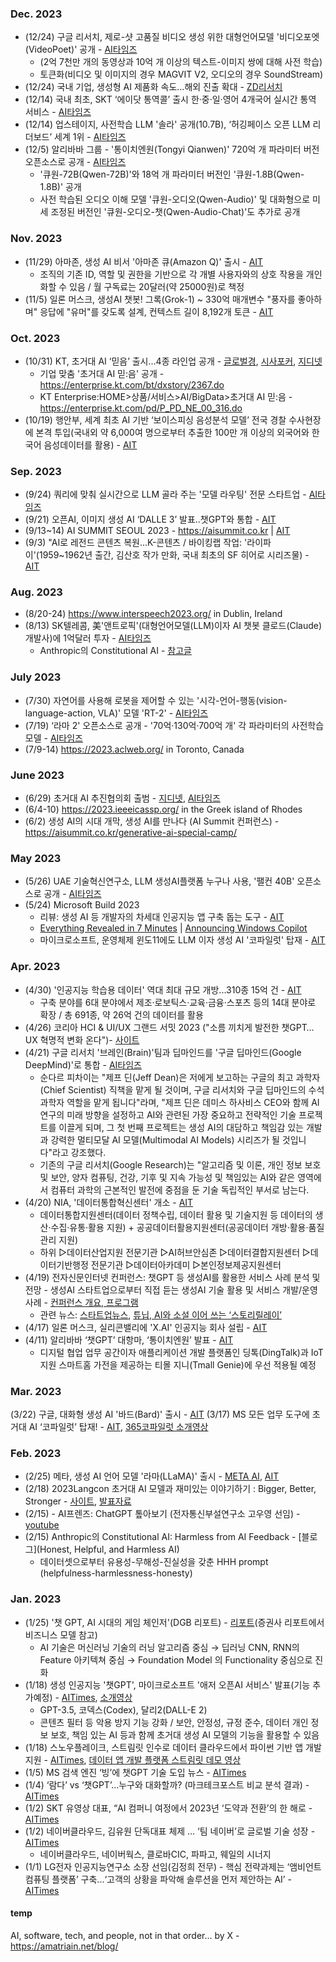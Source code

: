 ### Dec. 2023
* (12/24) 구글 리서치, 제로-샷 고품질 비디오 생성 위한 대형언어모델 '비디오포엣(VideoPoet)' 공개 - [AI타임즈](https://www.aitimes.kr/news/articleView.html?idxno=29830)
  - (2억 7천만 개의 동영상과 10억 개 이상의 텍스트-이미지 쌍에 대해 사전 학습)
  - 토큰화(비디오 및 이미지의 경우 MAGVIT V2, 오디오의 경우 SoundStream) 
* (12/24) 국내 기업, 생성형 AI 제품화 속도...해외 진출 확대 - [ZD리서치](https://zdnet.co.kr/view/?no=20231220102540)
* (12/14) 국내 최초, SKT ‘에이닷 통역콜’ 출시 한·중·일·영어 4개국어 실시간 통역 서비스 - [AI타임즈](https://www.aitimes.kr/news/articleView.html?idxno=29709)
* (12/14) 업스테이지, 사전학습 LLM '솔라' 공개(10.7B), ‘허깅페이스 오픈 LLM 리더보드’ 세계 1위 - [AI타임즈](https://www.aitimes.kr/news/articleView.html?idxno=29703)
* (12/5) 알리바바 그룹 - '통이치엔원(Tongyi Qianwen)' 720억 개 파라미터 버전 오픈소스로 공개 - [AI타임즈](https://www.aitimes.kr/news/articleView.html?idxno=29600)
  - '큐원-72B(Qwen-72B)'와 18억 개 파라미터 버전인 '큐원-1.8B(Qwen-1.8B)' 공개 
  - 사전 학습된 오디오 이해 모델 '큐원-오디오(Qwen-Audio)' 및 대화형으로 미세 조정된 버전인 '큐원-오디오-챗(Qwen-Audio-Chat)'도 추가로 공개

### Nov. 2023
* (11/29) 아마존, 생성 AI 비서 '아마존 큐(Amazon Q)' 출시 - [AIT](https://www.aitimes.kr/news/articleView.html?idxno=29535)
   - 조직의 기존 ID, 역할 및 권한을 기반으로 각 개별 사용자와의 상호 작용을 개인화할 수 있음 / 월 구독료는 20달러(약 25000원)로 책정
* (11/5) 일론 머스크, 생성AI 챗봇! 그록(Grok-1) ~ 330억 매개변수 "풍자를 좋아하며" 응답에 "유머"를 갖도록 설계, 컨텍스트 길이 8,192개 토큰 - [AIT](https://www.aitimes.kr/news/articleView.html?idxno=29291)

### Oct. 2023
* (10/31) KT, 초거대 AI ‘믿음’ 출시…4종 라인업 공개 - [글로벌경](https://www.getnews.co.kr/news/articleView.html?idxno=646885), [시사포커](https://www.sisafocus.co.kr/news/articleView.html?idxno=306961), [지디넷](https://zdnet.co.kr/view/?no=20231031103316)
   - 기업 맞춤 '초거대 AI 믿:음' 공개 - https://enterprise.kt.com/bt/dxstory/2367.do
   - KT Enterprise:HOME>상품/서비스>AI/BigData>초거대 AI 믿:음 - https://enterprise.kt.com/pd/P_PD_NE_00_316.do
* (10/19) 행안부, 세계 최초 AI 기반 ‘보이스피싱 음성분석 모델’ 전국 경찰 수사현장에 본격 투입(국내외 약 6,000여 명으로부터 추출한 100만 개 이상의 외국어와 한국어 음성데이터를 활용) - [AIT](https://www.aitimes.kr/news/articleView.html?idxno=29154)
  
### Sep. 2023
* (9/24) 쿼리에 맞춰 실시간으로 LLM 골라 주는 '모델 라우팅' 전문 스타트업 - [AI타임즈](https://www.aitimes.com/news/articleView.html?idxno=153902)
* (9/21) 오픈AI, 이미지 생성 AI ‘DALLE 3’ 발표..챗GPT와 통합 - [AIT](https://www.aitimes.kr/news/articleView.html?idxno=28973)
* (9/13~14) AI SUMMIT SEOUL 2023 - https://aisummit.co.kr | [AIT](https://www.aitimes.com/news/articleView.html?idxno=153337)
* (9/3) "AI로 레전드 콘텐츠 복원...K-콘텐츠 / 바이킹랩 작업: '라이파이'(1959~1962년 출간, 김산호 작가 만화, 국내 최초의 SF 히어로 시리즈물) - [AIT](https://www.aitimes.com/news/articleView.html?idxno=153207)

### Aug. 2023 
* (8/20-24) https://www.interspeech2023.org/ in Dublin, Ireland
* (8/13) SK텔레콤, 美'앤트로픽'(대형언어모델(LLM)이자 AI 챗봇 클로드(Claude) 개발사)에 1억달러 투자 - [AI타임즈](https://www.aitimes.kr/news/articleView.html?idxno=28718)
  - Anthropic의 Constitutional AI - [참고글](https://littlefoxdiary.tistory.com/112)

### July 2023 
* (7/30) 자연어를 사용해 로봇을 제어할 수 있는 '시각-언어-행동(vision-language-action, VLA)' 모델 'RT-2' - [AI타임즈](https://www.aitimes.kr/news/articleView.html?idxno=28629)
* (7/19) ‘라마 2' 오픈소스로 공개 - '70억·130억·700억 개' 각 파라미터의 사전학습모델 - [AI타임즈](https://www.aitimes.kr/news/articleView.html?idxno=28528)
* (7/9-14) https://2023.aclweb.org/ in Toronto, Canada

### June 2023 
* (6/29) 초거대 AI 추진협의회 출범 - [지디넷](https://zdnet.co.kr/view/?no=20230629162209), [AI타임즈](https://www.aitimes.com/news/articleView.html?idxno=152118)
* (6/4-10) https://2023.ieeeicassp.org/ in the Greek island of Rhodes
* (6/2) 생성 AI의 시대 개막, 생성 AI를 만나다 (AI Summit 컨퍼런스) - https://aisummit.co.kr/generative-ai-special-camp/

### May 2023
* (5/26) UAE 기술혁신연구소, LLM 생성AI플랫폼 누구나 사용, '팰컨 40B' 오픈소스로 공개 - [AI타임즈](https://www.aitimes.kr/news/articleView.html?idxno=28134)
* (5/24) Microsoft Build 2023
  - 리뷰: 생성 AI 등 개발자의 차세대 인공지능 앱 구축 돕는 도구 - [AIT](https://www.aitimes.kr/news/articleView.html?idxno=28104)
  - [Everything Revealed in 7 Minutes](https://www.youtube.com/watch?v=6PRiAexITSs) | [Announcing Windows Copilot](https://youtu.be/FCfwc-NNo30)
  - 마이크로소프트, 운영체제 윈도11에도 LLM 이자 생성 AI '코파일럿' 탑재 - [AIT](https://www.aitimes.kr/news/articleView.html?idxno=28101)

### Apr. 2023 
* (4/30) '인공지능 학습용 데이터' 역대 최대 규모 개방...310종 15억 건 - [AIT](https://www.aitimes.kr/news/articleView.html?idxno=27915)
  - 구축 분야를 6대 분야에서 제조‧로보틱스‧교육‧금융‧스포츠 등의 14대 분야로 확장 / 총 691종, 약 26억 건의 데이터를 활용
* (4/26) 코리아 HCI & UI/UX 그랜드 서밋 2023 ("소름 끼치게 발전한 챗GPT… UX 혁명적 변화 온다")- [사이트](https://conference.etnews.com/conf_info.html?uid=247)
* (4/21) 구글 리서치 '브레인(Brain)'팀과 딥마인드를 '구글 딥마인드(Google DeepMind)'로 통합 - [AI타임즈](https://www.aitimes.kr/news/articleView.html?idxno=278450)
  * 순다르 피차이는 "제프 딘(Jeff Dean)은 저에게 보고하는 구글의 최고 과학자(Chief Scientist) 직책을 맡게 될 것이며, 구글 리서치와 구글 딥마인드의 수석 과학자 역할을 맡게 됩니다"라며, "제프 딘은 데미스 하사비스 CEO와 함께 AI 연구의 미래 방향을 설정하고 AI와 관련된 가장 중요하고 전략적인 기술 프로젝트를 이끌게 되며, 그 첫 번째 프로젝트는 생성 AI의 대담하고 책임감 있는 개발과 강력한 멀티모달 AI 모델(Multimodal AI Models) 시리즈가 될 것입니다"라고 강조했다.
  * 기존의 구글 리서치(Google Research)는 "알고리즘 및 이론, 개인 정보 보호 및 보안, 양자 컴퓨팅, 건강, 기후 및 지속 가능성 및 책임있는 AI와 같은 영역에서 컴퓨터 과학의 근본적인 발전에 중점을 둔 기술 독립적인 부서로 남는다.
* (4/20) NIA, '데이터통합혁신센터' 개소 - [AIT](https://www.aitimes.kr/news/articleView.html?idxno=27837)
   - 데이터통합지원센터(데이터 정책수립, 데이터 활용 및 기술지원 등 데이터의 생산·수집·유통·활용 지원) + 공공데이터활용지원센터(공공데이터 개방·활용·품질관리 지원)
   - 하위 ▷데이터산업지원 전문기관 ▷AI허브안심존 ▷데이터결합지원센터 ▷데이터기반행정 전문기관 ▷데이터아카데미 ▷본인정보제공지원센터 
* (4/19) 전자신문인터넷 컨퍼런스: 챗GPT 등 생성AI를 활용한 서비스 사례 분석 및 전망 - 생성AI 스타트업으로부터 직접 듣는 생성AI 기술 활용 및 서비스 개발/운영 사례 - [컨퍼런스 개요, 프로그램](https://conference.etnews.com/conf_info.html?uid=246)
  - 관련 뉴스: [스타트업뉴스](https://www.startupn.kr/news/articleView.html?idxno=32389), [튜닙, AI와 소설 이어 쓰는 ‘스토리릴레이’](https://www.etnews.com/20230410000065)
* (4/17) 일론 머스크, 실리콘밸리에 'X.AI' 인공지능 회사 설립 - [AIT](https://www.aitimes.kr/news/articleView.html?idxno=27799)
* (4/11) 알리바바 ‘챗GPT’ 대항마, ‘통이치엔원’ 발표 - [AIT](https://www.aitimes.kr/news/articleView.html?idxno=27752)  
   - 디지털 협업 업무 공간이자 애플리케이션 개발 플랫폼인 딩톡(DingTalk)과 IoT 지원 스마트홈 가전을 제공하는 티몰 지니(Tmall Genie)에 우선 적용될 예정

### Mar. 2023 
(3/22) 구글, 대화형 생성 AI '바드(Bard)' 출시 - [AIT](https://www.aitimes.kr/news/articleView.html?idxno=27616)
(3/17) MS 모든 업무 도구에 초거대 AI ‘코파일럿’ 탑재! - [AIT](https://www.aitimes.kr/news/articleView.html?idxno=27588), [365코파일럿 소개영상](https://youtu.be/S7xTBa93TX8)

### Feb. 2023
* (2/25) 메타, 생성 AI 언어 모델 '라마(LLaMA)' 출시 - [META AI](https://ai.facebook.com/blog/large-language-model-llama-meta-ai/), [AIT](https://www.aitimes.kr/news/articleView.html?idxno=27447)
* (2/18) 2023Langcon 초거대 AI 모델과 재미있는 이야기하기 : Bigger, Better, Stronger - [사이트](https://songys.github.io/2023Langcon/), [발표자료](https://songys.github.io/2023Langcon/about/?fbclid=IwAR3Op3Hkm_s5g0rMU8aS7blzGE6tkjzhM9f6QsXUqveZeKw3_MzUhrgOcKI)
* (2/15) - AI프렌즈: ChatGPT 톺아보기 (전자통신부설연구소 고우영 선임) - [youtube](https://www.youtube.com/watch?v=9BS1169YJm0&t=152s)
* (2/15) Anthropic의 Constitutional AI: Harmless from AI Feedback - [블로그](Honest, Helpful, and Harmless AI)
  - 데이터셋으로부터 유용성-무해성-진실성을 갖춘 HHH prompt (helpfulness-harmlessness-honesty) 

### Jan. 2023
* (1/25) '챗 GPT, AI 시대의 게임 체인저'(DGB 리포트) - [리포트](https://m.hi-ib.com:442/upload/R_E09/2023/01/[25064630]_230157.pdf)(증권사 리포트에서 비즈니스 모델 참고)
   - AI 기술은 머신러닝 기술의 러닝 알고리즘 중심 → 딥러닝 CNN, RNN의 Feature 아키텍쳐 중심 → Foundation Model 의 Functionality 중심으로 진화 
* (1/18) 생성 인공지능 '챗GPT', 마이크로소프트 '애저 오픈AI 서비스' 발표(기능 추가예정) - [AITimes](https://www.aitimes.kr/news/articleView.html?idxno=27163), [소개영상](https://www.microsoft.com/en-us/videoplayer/embed/RE5fw9e)
  - GPT-3.5, 코덱스(Codex), 달리2(DALL-E 2)
  - 콘텐츠 필터 등 악용 방지 기능 강화 / 보안, 안정성, 규정 준수, 데이터 개인 정보 보호, 책임 있는 AI 등과 함께 초거대 생성 AI 모델의 기능을 활용할 수 있음  
* (1/18) 스노우플레이크, 스트림릿 인수로 데이터 클라우드에서 파이썬 기반 앱 개발 지원 - [AITimes](https://www.aitimes.kr/news/articleView.html?idxno=27171), [데이터 앱 개발 플랫폼 스트림릿 데모 영상](https://youtu.be/e8kZQDKeNwk)
* (1/5) MS 검색 엔진 ‘빙’에 챗GPT 기술 도입 뉴스 - [AITimes](http://www.aitimes.com/news/articleView.html?idxno=148811)
* (1/4) ‘람다’ vs ‘챗GPT’...누구와 대화할까? (마크테크포스트 비교 분석 결과) - [AITimes](http://www.aitimes.com/news/articleView.html?idxno=148798)
* (1/2) SKT 유영상 대표, “AI 컴퍼니 여정에서 2023년 ‘도약과 전환’의 한 해로 - [AITimes](https://www.aitimes.kr/news/articleView.html?idxno=27002)
* (1/2) 네이버클라우드, 김유원 단독대표 체제 … ‘팀 네이버’로 글로벌 기술 성장 - [AITimes](https://www.aitimes.kr/news/articleView.html?idxno=27005)
  - 네이버클라우드, 네이버웍스, 클로바CIC, 파파고, 웨일의 시너지
* (1/1) LG전자 인공지능연구소 소장 선임(김정희 전무) - 핵심 전략과제는 ‘앰비언트 컴퓨팅 플랫폼’ 구축...‘고객의 상황을 파악해 솔루션을 먼저 제안하는 AI’ - [AITimes](https://www.aitimes.kr/news/articleView.html?idxno=26996)





#### temp
AI, software, tech, and people, not in that order... by X - https://amatriain.net/blog/
